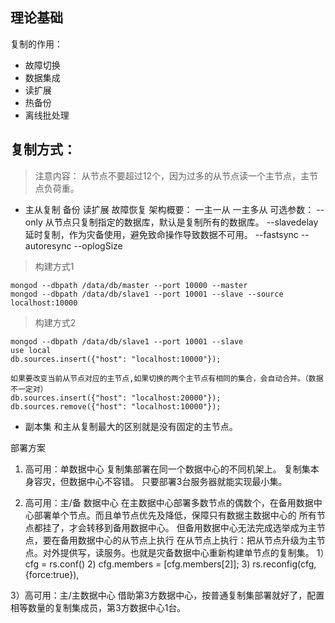 ## 理论基础
复制的作用：
* 故障切换
* 数据集成
* 读扩展
* 热备份
* 离线批处理

## 复制方式：
> 注意内容： 从节点不要超过12个，因为过多的从节点读一个主节点，主节点负荷重。
* 主从复制
    备份
    读扩展
    故障恢复
 架构概要：
    一主一从
    一主多从
 可选参数：
    --only  从节点只复制指定的数据库，默认是复制所有的数据库。
    --slavedelay  延时复制，作为灾备使用，避免致命操作导致数据不可用。
    --fastsync
    --autoresync
    --oplogSize


> 构建方式1

```
mongod --dbpath /data/db/master --port 10000 --master
mongod --dbpath /data/db/slave1 --port 10001 --slave --source localhost:10000
```

> 构建方式2

```
mongod --dbpath /data/db/slave1 --port 10001 --slave
use local
db.sources.insert({"host": "localhost:10000"});

如果要改变当前从节点对应的主节点,如果切换的两个主节点有相同的集合，会自动合并。（数据不一定对）
db.sources.insert({"host": "localhost:20000"});
db.sources.remove({"host": "localhost:10000"});
```


* 副本集
   和主从复制最大的区别就是没有固定的主节点。
   



部署方案
1) 高可用：单数据中心
    复制集部署在同一个数据中心的不同机架上。 复制集本身容灾，但数据中心不容错。
    只要部署3台服务器就能实现最小集。

2) 高可用：主/备 数据中心
    在主数据中心部署多数节点的偶数个，在备用数据中心部署单个节点。而且单节点优先及降低，保障只有数据主数据中心的
    所有节点都挂了，才会转移到备用数据中心。
    但备用数据中心无法完成选举成为主节点，要在备用数据中心的从节点上执行
    在从节点上执行：把从节点升级为主节点。对外提供写，读服务。也就是灾备数据中心重新构建单节点的复制集。
    1）cfg = rs.conf()
    2)  cfg.members = [cfg.members[2]];
    3)  rs.reconfig(cfg, {force:true}),


3）高可用：主/主数据中心
  借助第3方数据中心，按普通复制集部署就好了，配置相等数量的复制集成员，第3方数据中心1台。



